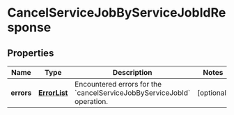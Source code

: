 
# CancelServiceJobByServiceJobIdResponse

## Properties
Name | Type | Description | Notes
------------ | ------------- | ------------- | -------------
**errors** | [**ErrorList**](ErrorList.md) | Encountered errors for the &#x60;cancelServiceJobByServiceJobId&#x60; operation. |  [optional]



